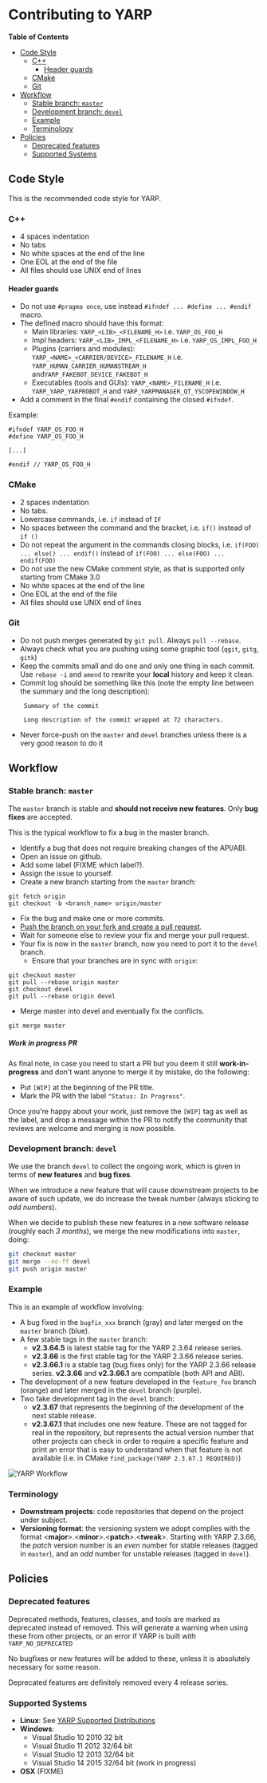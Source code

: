 Contributing to YARP
====================


<!-- START doctoc generated TOC please keep comment here to allow auto update -->
<!-- DON'T EDIT THIS SECTION, INSTEAD RE-RUN doctoc TO UPDATE -->
**Table of Contents**

- [Code Style](#code-style)
  - [C++](#c)
    - [Header guards](#header-guards)
  - [CMake](#cmake)
  - [Git](#git)
- [Workflow](#workflow)
  - [Stable branch: `master`](#stable-branch-master)
  - [Development branch: `devel`](#development-branch-devel)
  - [Example](#example)
  - [Terminology](#terminology)
- [Policies](#policies)
  - [Deprecated features](#deprecated-features)
  - [Supported Systems](#supported-systems)

<!-- END doctoc generated TOC please keep comment here to allow auto update -->



Code Style
----------

This is the recommended code style for YARP.

### C++

* 4 spaces indentation
* No tabs
* No white spaces at the end of the line
* One EOL at the end of the file
* All files should use UNIX end of lines

#### Header guards

* Do not use `#pragma once`, use instead `#ifndef ... #define ... #endif` macro.
* The defined macro should have this format:
  * Main libraries: `YARP_<LIB>_<FILENAME_H>` i.e. `YARP_OS_FOO_H`
  * Impl headers: `YARP_<LIB>_IMPL_<FILENAME_H>` i.e. `YARP_OS_IMPL_FOO_H`
  * Plugins (carriers and modules): `YARP_<NAME>_<CARRIER/DEVICE>_FILENAME_H` i.e.
    `YARP_HUMAN_CARRIER_HUMANSTREAM_H` and`YARP_FAKEBOT_DEVICE_FAKEBOT_H`
  * Executables (tools and GUIs): `YARP_<NAME>_FILENAME_H` i.e. `YARP_YARP_YARPROBOT_H`
    and `YARP_YARPMANAGER_QT_YSCOPEWINDOW_H`
* Add a comment in the final `#endif` containing the closed `#ifndef`.

Example:

```
#ifndef YARP_OS_FOO_H
#define YARP_OS_FOO_H

[...]

#endif // YARP_OS_FOO_H
```


### CMake

* 2 spaces indentation
* No tabs.
* Lowercase commands, i.e. `if` instead of `IF`
* No spaces between the command and the bracket, i.e. `if()` instead of `if ()`
* Do not repeat the argument in the commands closing blocks, i.e. `if(FOO) ... else() ... endif()` instead of `if(FOO) ... else(FOO) ... endif(FOO)`
* Do not use the new CMake comment style, as that is supported only starting from CMake 3.0
* No white spaces at the end of the line
* One EOL at the end of the file
* All files should use UNIX end of lines



### Git
 * Do not push merges generated by `git pull`. Always `pull --rebase`.
 * Always check what you are pushing using some graphic tool (`qgit`,
   `gitg`, `gitk`)
 * Keep the commits small and do one and only one thing in each commit.
   Use `rebase -i` and `amend` to rewrite your **local** history and
   keep it clean.
 * Commit log should be something like this (note the empty line between
   the summary and the long description):
   ```
    Summary of the commit

    Long description of the commit wrapped at 72 characters.
    ```
 * Never force-push on the `master` and `devel` branches unless there is
   a very good reason to do it



Workflow
--------

### Stable branch: `master`

The `master` branch is stable and **should not receive new features**.
Only **bug fixes** are accepted.

This is the typical workflow to fix a bug in the master branch.

* Identify a bug that does not require breaking changes of the API/ABI.
* Open an issue on github.
* Add some label (FIXME which label?).
* Assign the issue to yourself.
* Create a new branch starting from the `master` branch:

```
git fetch origin
git checkout -b <branch_name> origin/master
```

* Fix the bug and make one or more commits.
* [Push the branch on your fork and create a pull request](https://help.github.com/categories/collaborating-on-projects-using-pull-requests/).
* Wait for someone else to review your fix and merge your pull request.
* Your fix is now in the `master` branch, now you need to port it to the `devel`
  branch.
  * Ensure that your branches are in sync with `origin`:

```
git checkout master
git pull --rebase origin master
git checkout devel
git pull --rebase origin devel
```

  * Merge master into devel and eventually fix the conflicts.

```
git merge master
```
##### Work in progress PR
As final note, in case you need to start a PR but you deem it still **work-in-progress**
and don't want anyone to merge it by mistake, do the following:
- Put `[WIP]` at the beginning of the PR title.
- Mark the PR with the label `"Status: In Progress"`.

Once you're happy about your work, just remove the `[WIP]` tag as well as the label,
and drop a message within the PR to notify the community that reviews are welcome
and merging is now possible.

### Development branch: `devel`


We use the branch `devel` to collect the ongoing work, which is given in terms
of **new features** and **bug fixes**.

When we introduce a new feature that will cause downstream projects to be aware
of such update, we do increase the tweak number (always sticking to
_odd numbers_).

When we decide to publish these new features in a new software release (roughly
each _3 months_), we merge the new modifications into `master`, doing:

```sh
git checkout master
git merge --no-ff devel
git push origin master
```



### Example

This is an example of workflow involving:
* A bug fixed in the `bugfix_xxx` branch (gray) and later merged on the `master`
  branch (blue).
* A few stable tags in the `master` branch:
  * **v2.3.64.5** is latest stable tag for the YARP 2.3.64 release series.
  * **v2.3.66** is the first stable tag for the YARP 2.3.66 release series.
  * **v2.3.66.1** is a stable tag (bug fixes only) for the YARP 2.3.66 release
    series. **v2.3.66** and **v2.3.66.1** are compatible (both API and ABI).
* The development of a new feature developed in the `feature_foo` branch (orange)
  and later merged in the `devel` branch (purple).
* Two fake development tag in the `devel` branch:
  * **v2.3.67** that represents the beginning of the development of the next
    stable release.
  * **v2.3.67.1** that includes one new feature.
  These are not tagged for real in the repository, but represents the actual
  version number that other projects can check in order to require a specific
  feature and print an error that is easy to understand when that feature is not
  available (i.e. in CMake `find_package(YARP 2.3.67.1 REQUIRED)`)

![YARP Workflow](workflow.png)


### Terminology

- **Downstream projects**: code repositories that depend on the project under
  subject.
- **Versioning format**: the versioning system we adopt complies with the format
  <**major**>.<**minor**>.<**patch**>.<**tweak**>.
  Starting with YARP 2.3.66, the _patch_ version number is an _even_ number for
  stable releases (tagged in `master`), and an _odd_ number for unstable releases
  (tagged in `devel`).



Policies
--------

### Deprecated features

Deprecated methods, features, classes, and tools are marked as deprecated
instead of removed. This will generate a warning when using these from other
projects, or an error if YARP is built with `YARP_NO_DEPRECATED`

No bugfixes or new features will be added to these, unless it is absolutely
necessary for some reason.

Deprecated features are definitely removed every 4 release series.


### Supported Systems

* **Linux**: See [YARP Supported Distributions](http://wiki.icub.org/wiki/YARP_Supported_Distributions)
* **Windows**:
  * Visual Studio 10 2010 32 bit
  * Visual Studio 11 2012 32/64 bit
  * Visual Studio 12 2013 32/64 bit
  * Visual Studio 14 2015 32/64 bit (work in progress)
* **OSX** (FIXME)
